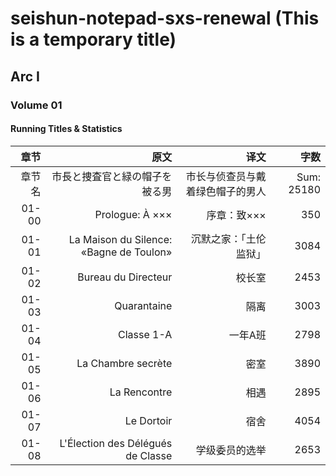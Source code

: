 # seishun-notepad-sxs-renewal (This is a temporary title)

## Arc I

### Volume 01

#### Running Titles & Statistics

|章节|原文|译文|字数|
|------:|------:|------:|------:|
|章节名|市長と捜査官と緑の帽子を被る男|市长与侦查员与戴着绿色帽子的男人|Sum: 25180|
|01-00|Prologue: À ×××|序章：致×××|350|
|01-01|La Maison du Silence: «Bagne de Toulon»|沉默之家：「土伦监狱」|3084|
|01-02|Bureau du Directeur|校长室|2453|
|01-03|Quarantaine|隔离|3003|
|01-04|Classe 1-A|一年A班|2798|
|01-05|La Chambre secrète|密室|3890|
|01-06|La Rencontre|相遇|2895|
|01-07|Le Dortoir|宿舍|4054|
|01-08|L'Élection des Délégués de Classe|学级委员的选举|2653|
